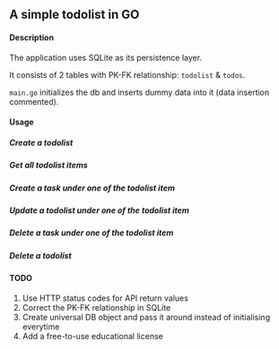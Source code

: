 ## A simple todolist in GO

#### Description
The application uses SQLite as its persistence layer.

It consists of 2 tables with PK-FK relationship: `todolist` & `todos`.

`main.go` initializes the db and inserts dummy data into it (data insertion commented).

#### Usage

##### Create a todolist

##### Get all todolist items

##### Create a task under one of the todolist item

##### Update a todolist under one of the todolist item

##### Delete a task under one of the todolist item

##### Delete a todolist

#### TODO
1. Use HTTP status codes for API return values
2. Correct the PK-FK relationship in SQLite
3. Create universal DB object and pass it around instead of initialising everytime
4. Add a free-to-use educational license
